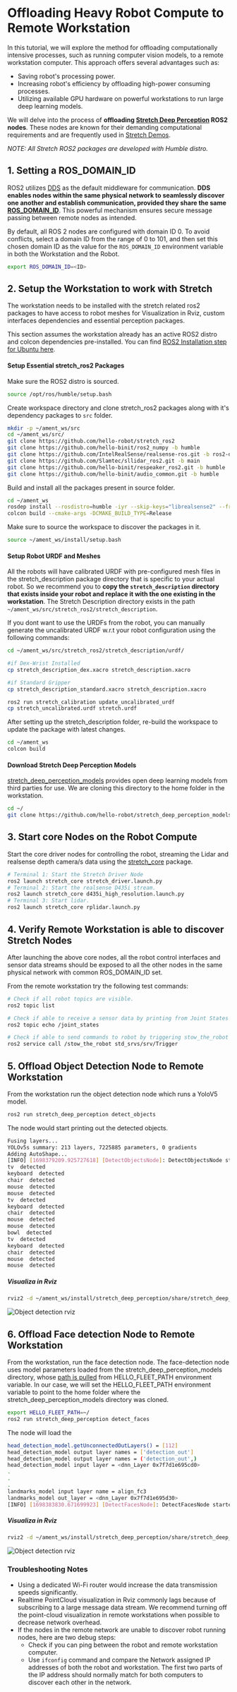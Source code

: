 # Offloading Heavy Robot Compute to Remote Workstation 
In this tutorial, we will explore the method for offloading computationally intensive processes, such as running computer vision models, to a remote workstation computer. This approach offers several advantages such as:
- Saving robot's processing power.
- Increasing robot's efficiency by offloading high-power consuming processes. 
- Utilizing available GPU hardware on powerful workstations to run large deep learning models.

We will delve into the process of **offloading [Stretch Deep Perception](https://github.com/hello-robot/stretch_ros2/tree/humble/stretch_deep_perception) ROS2 nodes**. These nodes are known for their demanding computational requirements and are frequently used in [Stretch Demos](https://github.com/hello-robot/stretch_ros2/tree/humble/stretch_demos). 

*NOTE: All Stretch ROS2 packages are developed with Humble distro.*

## 1. Setting a ROS_DOMAIN_ID

ROS2 utilizes [DDS](https://design.ros2.org/articles/ros_on_dds.html) as the default middleware for communication. **DDS enables nodes within the same physical network to seamlessly discover one another and establish communication, provided they share the same [ROS_DOMAIN_ID](https://docs.ros.org/en/humble/Concepts/Intermediate/About-Domain-ID.html)**. This powerful mechanism ensures secure message passing between remote nodes as intended.

By default, all ROS 2 nodes are configured with domain ID 0. To avoid conflicts, select a domain ID from the range of 0 to 101, and then set this chosen domain ID as the value for the `ROS_DOMAIN_ID` environment variable in both the Workstation and the Robot.
```{.bash .shell-prompt}
export ROS_DOMAIN_ID=<ID>
```

## 2. Setup the Workstation to work with Stretch
The workstation needs to be installed with the stretch related ros2 packages to have access to robot meshes for Visualization in Rviz, custom interfaces dependencies and essential perception packages.

This section assumes the workstation already has an active ROS2 distro and colcon dependencies pre-installed.
You can find [ROS2 Installation step for Ubuntu here](https://docs.ros.org/en/humble/Installation/Alternatives/Ubuntu-Install-Binary.html#).


#### Setup Essential stretch_ros2 Packages 

Make sure the ROS2 distro is sourced.
```{.bash .shell-prompt}
source /opt/ros/humble/setup.bash
```

Create workspace directory and clone stretch_ros2 packages along with it's dependency packages to `src` folder.
```{.bash .shell-prompt}
mkdir -p ~/ament_ws/src
cd ~/ament_ws/src/
git clone https://github.com/hello-robot/stretch_ros2
git clone https://github.com/hello-binit/ros2_numpy -b humble
git clone https://github.com/IntelRealSense/realsense-ros.git -b ros2-development
git clone https://github.com/Slamtec/sllidar_ros2.git -b main
git clone https://github.com/hello-binit/respeaker_ros2.git -b humble
git clone https://github.com/hello-binit/audio_common.git -b humble
```

Build and install all the packages present in source folder. 
```{.bash .shell-prompt}
cd ~/ament_ws
rosdep install --rosdistro=humble -iyr --skip-keys="librealsense2" --from-paths src
colcon build --cmake-args -DCMAKE_BUILD_TYPE=Release
```

Make sure to source the workspace to discover the packages in it.
```{.bash .shell-prompt}
source ~/ament_ws/install/setup.bash
```

#### Setup Robot URDF and Meshes
All the robots will have calibrated URDF with pre-configured mesh files in the stretch_description package directory that is specific to your actual robot. So we recommend you to **copy the `stretch_description` directory that exists inside your robot and replace it with the one existing in the workstation**. The Stretch Description directory exists in the path `~/ament_ws/src/stretch_ros2/stretch_description`.

If you dont want to use the URDFs from the robot, you can manually generate the uncalibrated URDF w.r.t your robot configuration using the following commands:
```{.bash .shell-prompt}
cd ~/ament_ws/src/stretch_ros2/stretch_description/urdf/

#if Dex-Wrist Installed
cp stretch_description_dex.xacro stretch_description.xacro

#if Standard Gripper
cp stretch_description_standard.xacro stretch_description.xacro

ros2 run stretch_calibration update_uncalibrated_urdf
cp stretch_uncalibrated.urdf stretch.urdf
```

After setting up the stretch_description folder, re-build the workspace to update the package with latest changes.
```{.bash .shell-prompt}
cd ~/ament_ws
colcon build
```

#### Download Stretch Deep Perception Models
[stretch_deep_perception_models](https://github.com/hello-robot/stretch_deep_perception_models) provides open deep learning models from third parties for use. We are cloning this directory to the home folder in the workstation.
```{.bash .shell-prompt}
cd ~/ 
git clone https://github.com/hello-robot/stretch_deep_perception_models
```


## 3. Start core Nodes on the Robot Compute 
Start the core driver nodes for controlling the robot, streaming the Lidar and realsense depth camera/s data using the [stretch_core](https://github.com/hello-robot/stretch_ros2/tree/humble/stretch_core) package.


```{.bash .shell-prompt}
# Terminal 1: Start the Stretch Driver Node
ros2 launch stretch_core stretch_driver.launch.py
# Terminal 2: Start the realsense D435i stream.
ros2 launch stretch_core d435i_high_resolution.launch.py
# Terminal 3: Start lidar.
ros2 launch stretch_core rplidar.launch.py
```

## 4. Verify Remote Workstation is able to discover Stretch Nodes
After launching the above core nodes, all the robot control interfaces and sensor data streams should be exposed to all the other nodes in the same physical network with common ROS_DOMAIN_ID set.

From the remote workstation try the following test commands:
```{.bash .shell-prompt}
# Check if all robot topics are visible.
ros2 topic list

# Check if able to receive a sensor data by printing from Joint States topic.
ros2 topic echo /joint_states

# Check if able to send commands to robot by triggering stow_the_robot service
ros2 service call /stow_the_robot std_srvs/srv/Trigger
```


## 5. Offload Object Detection Node to Remote Workstation

From the workstation run the object detection node which runs a YoloV5 model.
```{.bash .shell-prompt}
ros2 run stretch_deep_perception detect_objects
```
The node would start printing out the detected objects.
```{.bash .shell-prompt}
Fusing layers... 
YOLOv5s summary: 213 layers, 7225885 parameters, 0 gradients
Adding AutoShape... 
[INFO] [1698379209.925727618] [DetectObjectsNode]: DetectObjectsNode started
tv  detected
keyboard  detected
chair  detected
mouse  detected
mouse  detected
tv  detected
keyboard  detected
chair  detected
mouse  detected
mouse  detected
bowl  detected
tv  detected
keyboard  detected
chair  detected
mouse  detected
mouse  detected
```

##### Visualiza in Rviz
```{.bash .shell-prompt}
rviz2 -d ~/ament_ws/install/stretch_deep_perception/share/stretch_deep_perception/rviz/object_detection.rviz
```
![Object detection rviz](./images/remote_compute_object_detection_viz.png)


## 6. Offload Face  detection Node to Remote Workstation
From the workstation, run the face detection node. The face-detection node uses model parameters loaded from the stretch_deep_perception_models directory, whose [path is pulled](https://github.com/hello-robot/stretch_ros2/blob/humble/stretch_deep_perception/stretch_deep_perception/deep_learning_model_options.py#L5) from HELLO_FLEET_PATH environment variable. In our case, we will set the HELLO_FLEET_PATH environment variable to point to the home folder where the stretch_deep_perception_models directory was cloned.
```{.bash .shell-prompt}
export HELLO_FLEET_PATH=~/
ros2 run stretch_deep_perception detect_faces
```
The node will load the
```{.bash .shell-prompt}
head_detection_model.getUnconnectedOutLayers() = [112]
head_detection_model output layer names = ['detection_out']
head_detection_model output layer names = ('detection_out',)
head_detection_model input layer = <dnn_Layer 0x7f7d1e695cd0>
.
.
.
landmarks_model input layer name = align_fc3
landmarks_model out_layer = <dnn_Layer 0x7f7d1e695d30>
[INFO] [1698383830.671699923] [DetectFacesNode]: DetectFacesNode started
```

##### Visualiza in Rviz
```{.bash .shell-prompt}
rviz2 -d ~/ament_ws/install/stretch_deep_perception/share/stretch_deep_perception/rviz/face_detection.rviz
```
![Object detection rviz](./images/remote_compute_face_Detect.png)


### Troubleshooting Notes
- Using a dedicated Wi-Fi router would increase the data transmission speeds significantly.
- Realtime PointCloud visualization in Rviz commonly lags because of subscribing to a large message data stream. We recommend turning off the point-cloud visualization in remote workstations when possible to decrease network overhead.
- If the nodes in the remote network are unable to discover robot running nodes, here are two debug steps:
  - Check if you can ping between the robot and remote workstation computer.
  - Use `ifconfig` command and compare the Network assigned IP addresses of both the robot and workstation. The first two parts of the IP address should normally match for both computers to discover each other in the network.







